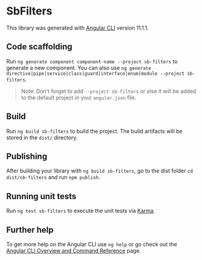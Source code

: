 # SbFilters

This library was generated with [Angular CLI](https://github.com/angular/angular-cli) version 11.1.1.

## Code scaffolding

Run `ng generate component component-name --project sb-filters` to generate a new component. You can also use `ng generate directive|pipe|service|class|guard|interface|enum|module --project sb-filters`.
> Note: Don't forget to add `--project sb-filters` or else it will be added to the default project in your `angular.json` file. 

## Build

Run `ng build sb-filters` to build the project. The build artifacts will be stored in the `dist/` directory.

## Publishing

After building your library with `ng build sb-filters`, go to the dist folder `cd dist/sb-filters` and run `npm publish`.

## Running unit tests

Run `ng test sb-filters` to execute the unit tests via [Karma](https://karma-runner.github.io).

## Further help

To get more help on the Angular CLI use `ng help` or go check out the [Angular CLI Overview and Command Reference](https://angular.io/cli) page.
